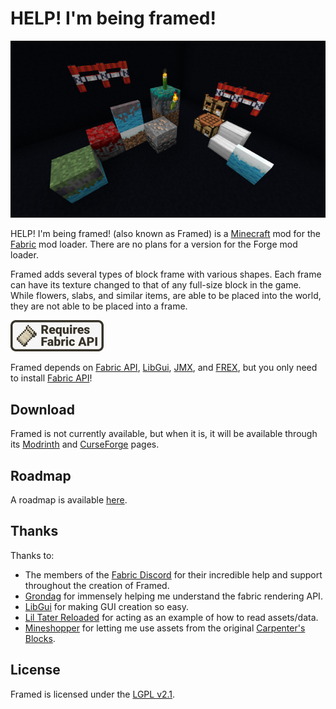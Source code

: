 # HELP! I'm being framed!

![Several framed blocks](assets/demo_640x360.png)

HELP! I'm being framed! (also known as Framed) is a
[Minecraft](https://www.minecraft.net/) mod for the
[Fabric](https://fabricmc.net/use/) mod loader.
There are no plans for a version for the Forge mod loader.

Framed adds several types of block frame with various shapes. Each
frame can have its texture changed to that of any full-size block in
the game. While flowers, slabs, and similar items, are able to be
placed into the world, they are not able to be placed into a frame.

[![Requires Fabric API](assets/fabric_api_banner.png)](https://www.curseforge.com/minecraft/mc-mods/fabric-api)

Framed depends on [Fabric API](https://www.curseforge.com/minecraft/mc-mods/fabric-api),
[LibGui](https://www.curseforge.com/minecraft/mc-mods/libgui),
[JMX](https://www.curseforge.com/minecraft/mc-mods/jmx), and
[FREX](https://www.curseforge.com/minecraft/mc-mods/frex), but you only need to install 
[Fabric API](https://www.curseforge.com/minecraft/mc-mods/fabric-api)!

## Download

Framed is not currently available, but when it is, it will be available through
its [Modrinth](https://modrinth.com/mod/framed) and
[CurseForge](https://www.curseforge.com/minecraft/mc-mods/framed) pages.

## Roadmap

A roadmap is available [here](https://github.com/alex5nader/Framed/projects/1).
    
## Thanks

Thanks to:
- The members of the [Fabric Discord](https://discord.gg/v6v4pMv) for their
incredible help and support throughout the creation of Framed.
- [Grondag](https://www.curseforge.com/members/grondagthebarbarian)
for immensely helping me understand the fabric rendering API.
- [LibGui](https://github.com/CottonMC/LibGui) for making GUI creation so easy.
- [Lil Tater Reloaded](https://www.curseforge.com/minecraft/mc-mods/lil-tater-reloaded)
for acting as an example of how to read assets/data.
- [Mineshopper](https://www.curseforge.com/members/mineshopper) for letting
me use assets from the original
[Carpenter's Blocks](https://www.curseforge.com/minecraft/mc-mods/carpenters-blocks).

## License

Framed is licensed under the [LGPL v2.1](LICENSE.md).

